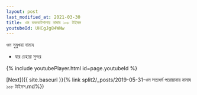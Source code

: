 ```yaml
---
layout: post
last_modified_at: 2021-03-30
title: ওম ভক্তভাটশালায় নামায ১০৮ টাইমস
youtubeId: UHCgJg84WNw
---
```

 
 
 ওম সুমুখযা নামায  
 
 -  যার চেহারা সুন্দর 
 
  
 
  
 
 
 
 
 
 


{% include youtubePlayer.html id=page.youtubeId %}
 
[Next]({{ site.baseurl }}{% link  split2/_posts/2019-05-31-ওম সত্যধর্ম পরোয়ানায় নামায ১০৮ টাইমস.md%})
 
